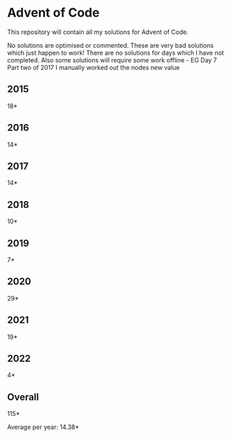 # Advent of Code

This repository will contain all my solutions for Advent of Code.

No solutions are optimised or commented.  These are very bad solutions which just happen to work!
There are no solutions for days which I have not completed.
Also some solutions will require some work offline - EG Day 7 Part two of 2017 I manually worked out the nodes new value

## 2015
18*

## 2016 
14*

## 2017
14*

## 2018
10*

## 2019
7*

## 2020
29*

## 2021
19*

## 2022
4*

## Overall
115*

Average per year: 14.38*
